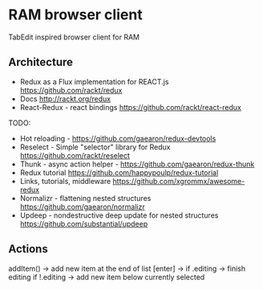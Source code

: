# RAM browser client

TabEdit inspired browser client for RAM

## Architecture

- Redux as a Flux implementation for REACT.js https://github.com/rackt/redux
- Docs http://rackt.org/redux
- React-Redux - react bindings https://github.com/rackt/react-redux

TODO:

- Hot reloading - https://github.com/gaearon/redux-devtools
- Reselect - Simple "selector" library for Redux https://github.com/rackt/reselect
- Thunk - async action helper - https://github.com/gaearon/redux-thunk
- Redux tutorial https://github.com/happypoulp/redux-tutorial
- Links, tutorials, middleware https://github.com/xgrommx/awesome-redux
- Normalizr - flattening nested structures https://github.com/gaearon/normalizr
- Updeep - nondestructive deep update for nested structures https://github.com/substantial/updeep


## Actions

addItem() -> add new item at the end of list
[enter] -> if .editing -> finish editing
           if !.editing -> add new item below currently selected

